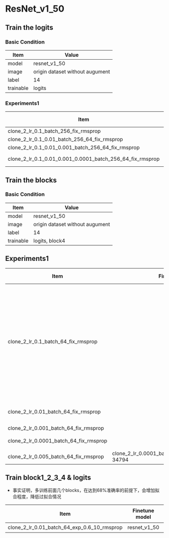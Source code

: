 # ResNet_v1_50
## Train the logits
### Basic Condition
Item | Value
-----|------
model | resnet_v1_50
image | origin dataset without augument
label | 14
trainable | logits

### Experiments1
Item | Train loss |Eval loss |Train acc |Eval acc
-----|------------|----------|----------|--------
clone_2_lr_0.1_batch_256_fix_rmsprop|1.880|1.650|48.62|53.65
clone_2_lr_0.1_0.01_batch_256_64_fix_rmsprop| | | | |
clone_2_lr_0.1_0.01_0.001_batch_256_64_fix_rmsprop|0.08|1.261|95.35|**69.94**
clone_2_lr_0.1_0.01_0.001_0.0001_batch_256_64_fix_rmsprop|clone_2_lr_0.1_0.01_0.001_batch_256_64_fix_rmsprop/model.ckpt-2456|

## Train the blocks
### Basic Condition
Item | Value
-----|------
model | resnet_v1_50
image | origin dataset without augument
label | 14
trainable | logits, block4
## Experiments1
Item | Finetune model|Train loss |Eval loss |Train acc |Eval acc| Best model| 备注
-----|------|------|----------|----------|--------|------------|-----
clone_2_lr_0.1_batch_64_fix_rmsprop||0.7404|1.046|68.03|64.52|3584|准确率可以比前面的实验都提升得快，但2个测试后，就过拟合
clone_2_lr_0.01_batch_64_fix_rmsprop||0.4328|1.681|68.50|62.45|3407|严重过拟合
clone_2_lr_0.001_batch_64_fix_rmsprop||0.4215|0.8843|75.42|66.65|14.35k|
clone_2_lr_0.0001_batch_64_fix_rmsprop||1.120|0.8362|59.04|62.97|24.00k|欠拟合
clone_2_lr_0.005_batch_64_fix_rmsprop|clone_2_lr_0.0001_batch_64_fix_rmsprop/model.ckpt-34794|

## Train block1_2_3_4 & logits
* 事实证明，多训练前面几个blocks，在达到68%准确率的前提下，会增加拟合程度，降低过拟合情况

Item | Finetune model | Train loss | Eval loss | Train acc | Eval acc| Best model| 备注
-----|------|------|----------|----------|--------|------------|-----
clone_2_lr_0.01_batch_64_exp_0.6_10_rmsprop | resnet_v1_50|0.7818 | 1.385 | 74 | 68.48 | 欠拟合

